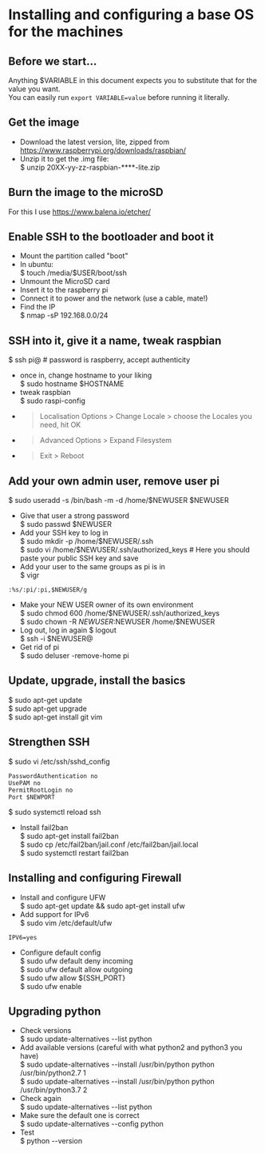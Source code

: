 # Installing and configuring a base OS for the machines

## Before we start...
Anything $VARIABLE in this document expects you to substitute that for the value you want.  
You can easily run ```export VARIABLE=value``` before running it literally.  
  
## Get the image
- Download the latest version, lite, zipped from https://www.raspberrypi.org/downloads/raspbian/  
- Unzip it to get the .img file:  
$ unzip 20XX-yy-zz-raspbian-****-lite.zip  

## Burn the image to the microSD
For this I use https://www.balena.io/etcher/

## Enable SSH to the bootloader and boot it
- Mount the partition called "boot"  
- In ubuntu:  
$ touch /media/$USER/boot/ssh  
- Unmount the MicroSD card  
- Insert it to the raspberry pi  
- Connect it to power and the network (use a cable, mate!)  
- Find the IP  
$ nmap -sP 192.168.0.0/24  

## SSH into it, give it a name, tweak raspbian
$ ssh pi@<IP> # password is raspberry, accept authenticity
- once in, change hostname to your liking  
$ sudo hostname $HOSTNAME
- tweak raspbian  
$ sudo raspi-config  
- > Localisation Options > Change Locale > choose the Locales you need, hit OK  
- > Advanced Options > Expand Filesystem  
- > Exit > Reboot  

## Add your own admin user, remove user pi
$ sudo useradd -s /bin/bash -m -d /home/$NEWUSER $NEWUSER
- Give that user a strong password  
$ sudo passwd $NEWUSER
- Add your SSH key to log in  
$ sudo mkdir -p /home/$NEWUSER/.ssh  
$ sudo vi /home/$NEWUSER/.ssh/authorized_keys # Here you should paste your public SSH key and save
- Add your user to the same groups as pi is in  
$ vigr
```
:%s/:pi/:pi,$NEWUSER/g
```
- Make your NEW USER owner of its own environment  
$ sudo chmod 600 /home/$NEWUSER/.ssh/authorized_keys  
$ sudo chown -R $NEWUSER:$NEWUSER /home/$NEWUSER 
- Log out, log in again
$ logout  
$ ssh -i <PATH TO YOUR SSH KEY> $NEWUSER@<IP>  
- Get rid of pi  
$ sudo deluser -remove-home pi  
  
## Update, upgrade, install the basics
$ sudo apt-get update  
$ sudo apt-get upgrade  
$ sudo apt-get install git vim  
  
## Strengthen SSH
$ sudo vi /etc/ssh/sshd_config   
```ChallengeResponseAuthentication no
PasswordAuthentication no  
UsePAM no  
PermitRootLogin no  
Port $NEWPORT  
```
$ sudo systemctl reload ssh  
- Install fail2ban  
$ sudo apt-get install fail2ban  
$ sudo cp /etc/fail2ban/jail.conf /etc/fail2ban/jail.local  
$ sudo systemctl restart fail2ban  

## Installing and configuring Firewall
- Install and configure UFW  
$ sudo apt-get update && sudo apt-get install ufw  
- Add support for IPv6  
$ sudo vim /etc/default/ufw    
```
IPV6=yes  
```  
- Configure default config  
$ sudo ufw default deny incoming  
$ sudo ufw default allow outgoing  
$ sudo ufw allow ${SSH_PORT}  
$ sudo ufw enable  

## Upgrading python
- Check versions  
$ sudo update-alternatives --list python  
- Add available versions (careful with what python2 and python3 you have)  
$ sudo update-alternatives --install /usr/bin/python python /usr/bin/python2.7 1  
$ sudo update-alternatives --install /usr/bin/python python /usr/bin/python3.7 2  
- Check again  
$ sudo update-alternatives --list python  
- Make sure the default one is correct  
$ sudo update-alternatives --config python  
- Test  
$ python --version  
